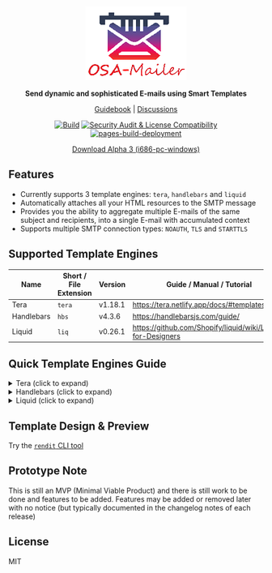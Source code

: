 <div align="center">

![osa-mailer](assets/logo.png)

**Send dynamic and sophisticated E-mails using Smart Templates**

[Guidebook](https://dk26.github.io/osa-mailer/) |
[Discussions](https://github.com/DK26/osa-mailer/discussions)  

[![Build](https://github.com/DK26/osa-mailer/actions/workflows/general.yml/badge.svg?branch=main)](https://github.com/DK26/osa-mailer/actions/workflows/general.yml)
[![Security Audit & License Compatibility](https://github.com/DK26/osa-mailer/actions/workflows/security-audit.yml/badge.svg?branch=main)](https://github.com/DK26/osa-mailer/actions/workflows/security-audit.yml)
[![pages-build-deployment](https://github.com/DK26/osa-mailer/actions/workflows/pages/pages-build-deployment/badge.svg?branch=main)](https://github.com/DK26/osa-mailer/actions/workflows/pages/pages-build-deployment)  

[Download Alpha 3 (i686-pc-windows)](https://github.com/DK26/osa-mailer/releases/tag/alpha-3)

</div>

## Features

- Currently supports 3 template engines: `tera`, `handlebars` and `liquid`
- Automatically attaches all your HTML resources to the SMTP message
- Provides you the ability to aggregate multiple E-mails of the same subject and recipients, into a single E-mail with accumulated context
- Supports multiple SMTP connection types: `NOAUTH`, `TLS` and `STARTTLS`

## Supported Template Engines

| Name       | Short / File Extension | Version | Guide / Manual / Tutorial                                     |
| ---------- | ---------------------- | ------- | ------------------------------------------------------------- |
| Tera       | `tera`                 | v1.18.1 | <https://tera.netlify.app/docs/#templates>                    |
| Handlebars | `hbs`                  | v4.3.6  | <https://handlebarsjs.com/guide/>                             |
| Liquid     | `liq`                  | v0.26.1 | <https://github.com/Shopify/liquid/wiki/Liquid-for-Designers> |

## Quick Template Engines Guide

<details>
<summary>Tera (click to expand)</summary>

* Guide: <https://tera.netlify.app/docs/#templates>  
* Version: **v1.18.1**
* Repository: <https://github.com/Keats/tera>
* Alternatives: `Jinja2`, `Django`, `Liquid`, `Twig`
  
A highly advanced, capable and secure by default; rendering engine that follows the OWASP Top 10 guidelines.
A good alternative choice if you are used to template engines such as `Jinja2`, `Django`, `Liquid` or `Twig`. Originated in the Rust programming language.  

</details>

<details>
<summary>Handlebars (click to expand)</summary>

* Guide: <https://handlebarsjs.com/guide/>  
* Version: **v4.3.6**
* Repository: <https://github.com/sunng87/handlebars-rust>
* Alternatives: `Mustache`
  
A highly popular rendering engine that has been implemented across many programming languages. Considered to be somewhat more limited in features compared to the other engines. Originated in the Javascript programming language.

</details>

<details>
<summary>Liquid (click to expand)</summary>

* Guide: <https://github.com/Shopify/liquid/wiki/Liquid-for-Designers>  
* Version: **v0.26.1**
* Repository: <https://github.com/cobalt-org/liquid-rust>
* Alternatives: `smarty`
  
A highly advanced, capable and senior rendering engine, offering some optional security capabilities. A good alternative choice if you are used to the `smarty` template engine. Originated in the Ruby programming language.

</details>

## Template Design & Preview

Try the [`rendit` CLI tool](https://github.com/DK26/rendit)

## Prototype Note

This is still an MVP (Minimal Viable Product) and there is still work to be done and features to be added. Features may be added or removed later with no notice (but typically documented in the changelog notes of each release)

## License
MIT